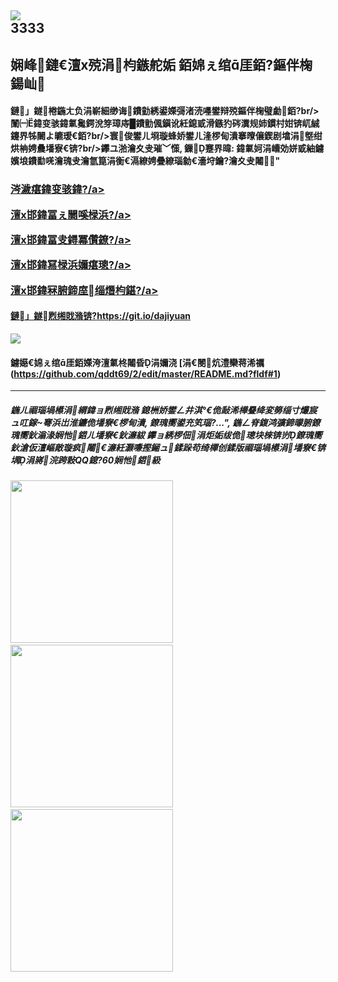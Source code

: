 <a name="1" target="_blank"></a>
<img src="https://raw.githubusercontent.com/qddt69/wwww/master/t/fq4.jpg"><br>
3333
----

<h2>娴峰鏈€澶х殑涓枃鏃舵姤 銆婂ぇ绾厓銆?鏂伴椈鍚屾</h2>

#### 鏈」鐩棬鍦ㄤ负涓嶄細缈诲鐨勭綉鍙嬫彁渚涜嚜鐢辩殑鏂伴椈璧勮銆?br/>闈㈠鍏变骇鍏氭毚鍔涗笌璋庤█鐨勯偑鎭讹紝鎴戜滑鏃犳硶瀵规姉鏆村姏锛屼絾鑳界牬闄よ皫瑷€銆?br/>寰俊鐢ㄦ埛璇蜂娇鐢ㄦ湰椤甸潰搴曢儴鍥剧墖涓墍绀烘柟娉曟墦寮€锛?br/>鑻ユ湁瀹夊叏璀﹀憡, 鏁蹇界暐: 鍏氭妸涓嶆効姘戜紬鐪嬪埌鐨勫唴瀹瑰叏瀹氫箟涓衡€滆繚娉曡繚瑙勨€濇垨鑰?瀹夊叏闂"
<h3>
<p><a target="_blank" href="https://github.com/qddt69/djy/blob/master/gb/9p.md#1">涔濊瘎鍏变骇鍏?/a></p>
<p><a target="_blank" href="https://github.com/qddt69/djy/blob/master/gb/nsc413.md?fldfh1#1">澶х邯鍏冨ぇ闄嗘椂浜?/a></p>
<p><a target="_blank" href="https://github.com/qddt69/djy/blob/master/gb/n24hr.md?fldfh1#1">澶х邯鍏冨叏鐞冪儹鐐?/a></p>
<p><a target="_blank" href="https://github.com/qddt69/djy/blob/master/gb/news392.md?fldfh1#1">澶х邯鍏冩椂浜嬭瘎璁?/a></p>
<p><a target="_blank" href="https://github.com/qddt69/djy/blob/master/gb/news2007.md?fldfh1#1">澶х邯鍏冧腑鍗庢缁熸枃鍖?/a></p>
</h3>


#### 鏈」鐩煭缃戝潃锛?https://git.io/dajiyuan
<img src="https://raw.githubusercontent.com/qddt69/djy/master/gb/300/djy.jpg" />  

#### 鐪嬨€婂ぇ绾厓銆嬫洿澶氭柊闂昏涓嬭浇 [涓€閿炕澧欒蒋浠禲(https://github.com/qddt69/2/edit/master/README.md?fldf#1)
----

##### 鍦ㄦ祻瑙堝櫒涓緭鍏ョ煭缃戝潃 鎴栦娇鐢ㄥ井淇°€佹敮浠樺疂绛変簩缁寸爜宸ュ叿鎵弿浜岀淮鐮佹墦寮€椤甸潰, 鐐瑰嚮鍙充笂瑙?...", 鍦ㄥ脊鍑鸿彍鍗曚腑鐐瑰嚮鈥滃湪娴忚鍣ㄦ墦寮€鈥濓紱 鑻ョ綉椤佃涓炬姤绂佹璁块棶锛岃鐐瑰嚮鈥滄仮澶嶇敵璇疯闂€濓紝灏嗛摼鎺ュ鍒跺苟绮樿创鍒版祻瑙堝櫒涓墦寮€锛堣涓嶈浣跨敤QQ鎴?60娴忚鍣級

<img src="https://raw.githubusercontent.com/gfw-breaker/banned-news/master/scripts/img/1.png" width="260px"/> &nbsp; <img src="https://raw.githubusercontent.com/gfw-breaker/banned-news/master/scripts/img/2.png" width="260px"/> &nbsp; <img src="https://raw.githubusercontent.com/gfw-breaker/banned-news/master/scripts/img/3.png" width="260px"/>
